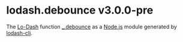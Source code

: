 # lodash.debounce v3.0.0-pre

The [Lo-Dash](https://lodash.com/) function [_.debounce](http://lodash.com/docs#debounce) as a [Node.js](http://nodejs.org/) module generated by [lodash-cli](https://www.npmjs.com/package/lodash-cli).
